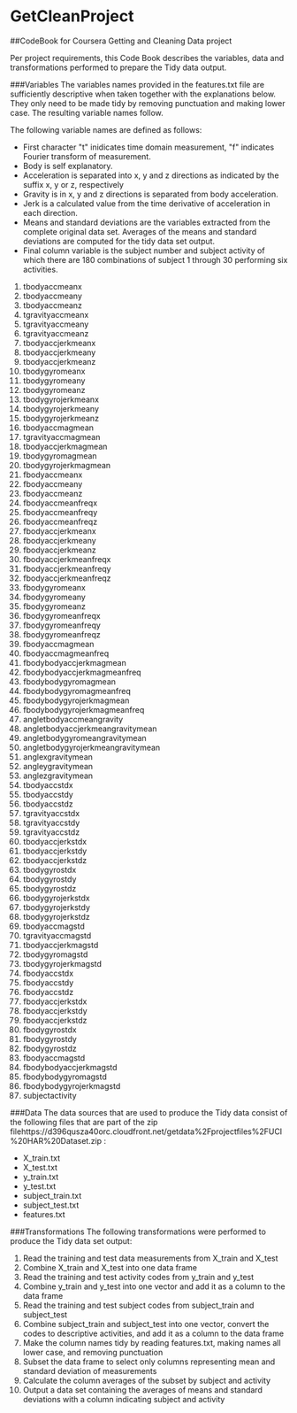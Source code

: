 GetCleanProject
===============

##CodeBook for Coursera Getting and Cleaning Data project

Per project requirements, this Code Book describes the variables, data and transformations performed to prepare the Tidy data output.

###Variables
The variables names provided in the features.txt file are sufficiently descriptive when taken together with the explanations below. They only need to be made tidy by removing punctuation and making lower case. The resulting variable names follow.

The following variable names are defined as follows:
- First character "t" inidicates time domain measurement, "f" indicates Fourier transform of measurement.
- Body is self explanatory.
- Acceleration is separated into x, y and z directions as indicated by the suffix x, y or z, respectively
- Gravity is in x, y and z directions is separated from body acceleration.
- Jerk is a calculated value from the time derivative of acceleration in each direction.
- Means and standard deviations are the variables extracted from the complete original data set. Averages of the means and standard deviations are computed for the tidy data set output.
- Final column variable is the subject number and subject activity of which there are 180 combinations of subject 1 through 30 performing six activities.

1. tbodyaccmeanx
2. tbodyaccmeany
3. tbodyaccmeanz
4. tgravityaccmeanx
5. tgravityaccmeany
6. tgravityaccmeanz
7. tbodyaccjerkmeanx
8. tbodyaccjerkmeany
9. tbodyaccjerkmeanz
10. tbodygyromeanx
11. tbodygyromeany
12. tbodygyromeanz
13. tbodygyrojerkmeanx
14. tbodygyrojerkmeany
15. tbodygyrojerkmeanz
16. tbodyaccmagmean
17. tgravityaccmagmean
18. tbodyaccjerkmagmean
19. tbodygyromagmean
20. tbodygyrojerkmagmean
21. fbodyaccmeanx
22. fbodyaccmeany
23. fbodyaccmeanz
24. fbodyaccmeanfreqx
25. fbodyaccmeanfreqy
26. fbodyaccmeanfreqz
27. fbodyaccjerkmeanx
28. fbodyaccjerkmeany
29. fbodyaccjerkmeanz
30. fbodyaccjerkmeanfreqx
31. fbodyaccjerkmeanfreqy
32. fbodyaccjerkmeanfreqz
33. fbodygyromeanx
34. fbodygyromeany
35. fbodygyromeanz
36. fbodygyromeanfreqx
37. fbodygyromeanfreqy
38. fbodygyromeanfreqz
39. fbodyaccmagmean
40. fbodyaccmagmeanfreq
41. fbodybodyaccjerkmagmean
42. fbodybodyaccjerkmagmeanfreq
43. fbodybodygyromagmean
44. fbodybodygyromagmeanfreq
45. fbodybodygyrojerkmagmean
46. fbodybodygyrojerkmagmeanfreq
47. angletbodyaccmeangravity
48. angletbodyaccjerkmeangravitymean
49. angletbodygyromeangravitymean
50. angletbodygyrojerkmeangravitymean
51. anglexgravitymean
52. angleygravitymean
53. anglezgravitymean
54. tbodyaccstdx
55. tbodyaccstdy
56. tbodyaccstdz
57. tgravityaccstdx
58. tgravityaccstdy
59. tgravityaccstdz
60. tbodyaccjerkstdx
61. tbodyaccjerkstdy
62. tbodyaccjerkstdz
63. tbodygyrostdx
64. tbodygyrostdy
65. tbodygyrostdz
66. tbodygyrojerkstdx
67. tbodygyrojerkstdy
68. tbodygyrojerkstdz
69. tbodyaccmagstd
70. tgravityaccmagstd
71. tbodyaccjerkmagstd
72. tbodygyromagstd
73. tbodygyrojerkmagstd
74. fbodyaccstdx
75. fbodyaccstdy
76. fbodyaccstdz
77. fbodyaccjerkstdx
78. fbodyaccjerkstdy
79. fbodyaccjerkstdz
80. fbodygyrostdx
81. fbodygyrostdy
82. fbodygyrostdz
83. fbodyaccmagstd
84. fbodybodyaccjerkmagstd
85. fbodybodygyromagstd
86. fbodybodygyrojerkmagstd
87. subjectactivity

###Data
The data sources that are used to produce the Tidy data consist of the following files that are part of the zip filehttps://d396qusza40orc.cloudfront.net/getdata%2Fprojectfiles%2FUCI%20HAR%20Dataset.zip :
- X_train.txt
- X_test.txt
- y_train.txt
- y_test.txt
- subject_train.txt
- subject_test.txt
- features.txt

###Transformations
The following transformations were performed to produce the Tidy data set output:

1. Read the training and test data measurements from X_train and X_test
2. Combine X_train and X_test into one data frame
3. Read the training and test activity codes from y_train and y_test
4. Combine y_train and y_test into one vector and add it as a column to the data frame
5. Read the training and test subject codes from subject_train and subject_test
6. Combine subject_train and subject_test into one vector, convert the codes to descriptive activities, and add it as a column to the data frame
7. Make the column names tidy by reading features.txt, making names all lower case, and removing punctuation
8. Subset the data frame to select only columns representing mean and standard deviation of measurements
9. Calculate the column averages of the subset by subject and activity
10. Output a data set containing the averages of means and standard deviations with a column indicating subject and activity

